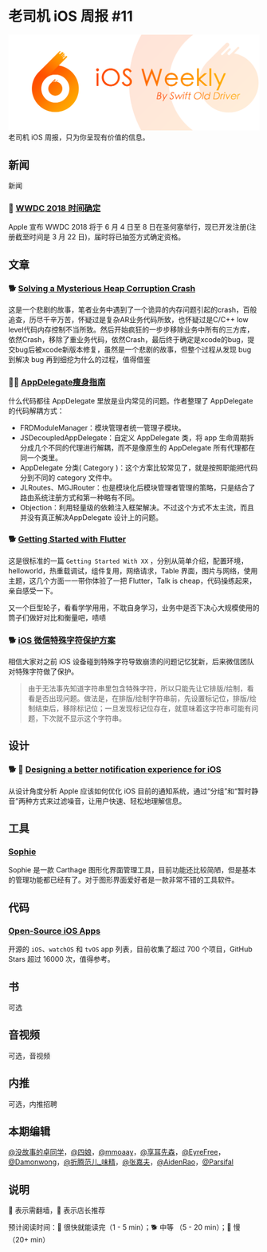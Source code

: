 # 老司机 iOS 周报 #11

![ios-weekly](../assets/ios-weekly.png)
老司机 iOS 周报，只为你呈现有价值的信息。

## 新闻

新闻

### 🐎 [WWDC 2018 时间确定](https://developer.apple.com/wwdc/)

Apple 宣布 WWDC 2018 将于 6 月 4 日至 8 日在圣何塞举行，现已开发注册(注册截至时间是 3 月 22 日)，届时将已抽签方式确定资格。

## 文章

### 🐕 [Solving a Mysterious Heap Corruption Crash](https://topologyeyewear.github.io/engineering-blog/2018/03/07/heap_corruption/)

这是一个悲剧的故事，笔者业务中遇到了一个诡异的内存问题引起的crash，百般追查，历尽千辛万苦，怀疑过是复杂AR业务代码所致，也怀疑过是C/C++ low level代码内存控制不当所致。然后开始疯狂的一步步移除业务中所有的三方库，依然Crash，移除了重业务代码，依然Crash，最后终于确定是xcode的bug，提交bug后被xcode新版本修复，虽然是一个悲剧的故事，但整个过程从发现 bug 到解决 bug 再到细挖为什么的过程，值得借鉴

### 🐢🌟 [AppDelegate瘦身指南](http://kyson.cn/index.php/archives/105/)

什么代码都往 AppDelegate 里放是业内常见的问题。作者整理了 AppDelegate 的代码解耦方式：
- FRDModuleManager：模块管理者统一管理子模块。
- JSDecoupledAppDelegate：自定义 AppDelegate 类，将 app 生命周期拆分成几个不同的代理进行解耦，而不是像原生的 AppDelegate 所有代理都在同一个类里。
- AppDelegate 分类( Category )：这个方案比较常见了，就是按照职能把代码分到不同的 category 文件中。
- JLRoutes、MGJRouter：也是模块化后模块管理者管理的策略，只是结合了路由系统注册方式和第一种略有不同。
- Objection：利用轻量级的依赖注入框架解决。不过这个方式不太主流，而且并没有真正解决AppDelegate 设计上的问题。

### 🐕 [Getting Started with Flutter](https://www.raywenderlich.com/188257/getting-started-with-flutter)

这是很标准的一篇 `Getting Started With XX` ，分别从简单介绍，配置环境，helloworld，热重载调试，组件复用，网络请求，Table 界面，图片与网络，使用主题，这几个方面一一带你体验了一把 Flutter，Talk is cheap，代码操练起来，亲自感受一下。

又一个巨型轮子，看看学学用用，不耽自身学习，业务中是否下决心大规模使用的筒子们做好对比和衡量吧，啧啧

### 🐕 [iOS 微信特殊字符保护方案](https://mp.weixin.qq.com/s/3xmpJqn361HGtUloOVsIZg)

相信大家对之前 iOS 设备碰到特殊字符导致崩溃的问题记忆犹新，后来微信团队对特殊字符做了保护。
> 由于无法事先知道字符串里包含特殊字符，所以只能先让它排版/绘制，看看是否出现问题。做法是，在排版/绘制字符串前，先设置标记位，排版/绘制结束后，移除标记位；一旦发现标记位存在，就意味着这字符串可能有问题，下次就不显示这个字符串。

## 设计

### 🐕 🚧 [ Designing a better notification experience for iOS](https://uxdesign.cc/designing-a-better-notification-experience-for-ios-def1df8e89e8)

从设计角度分析 Apple 应该如何优化 iOS 目前的通知系统，通过“分组”和“暂时静音”两种方式来过滤噪音，让用户快速、轻松地理解信息。

## 工具

### [Sophie](https://marcosantadev.com/portfolio/macos-app-sophie/)

Sophie 是一款 Carthage 图形化界面管理工具，目前功能还比较简陋，但是基本的管理功能都已经有了。对于图形界面爱好者是一款非常不错的工具软件。


## 代码

### [Open-Source iOS Apps](https://github.com/dkhamsing/open-source-ios-apps)

开源的 `iOS`、`watchOS` 和 `tvOS` app 列表，目前收集了超过 700 个项目，GitHub Stars 超过 16000 次，值得参考。

## 书

可选

## 音视频

可选，音视频

## 内推

可选，内推招聘

## 本期编辑

[@没故事的卓同学](https://weibo.com/1926303682/profile)，[@四娘](https://kemchenj.github.io)，[@mmoaay](https://weibo.com/u/1302422271)，[@享耳先森](https://github.com/iblacksun)，[@EyreFree](https://weibo.com/eyrefree777)，[@Damonwong](https://weibo.com/damonone)，[@折腾范儿_味精](http://weibo.com/agvicking)，[@张嘉夫](https://weibo.com/2949394297)，[@AidenRao](https://weibo.com/AidenRao)，[@Parsifal](https://weibo.com/parsifalchang)

## 说明

🚧 表示需翻墙，🌟 表示店长推荐

预计阅读时间：🐎 很快就能读完（1 - 5 min）；🐕 中等 （5 - 20 min）；🐢 慢（20+ min）

